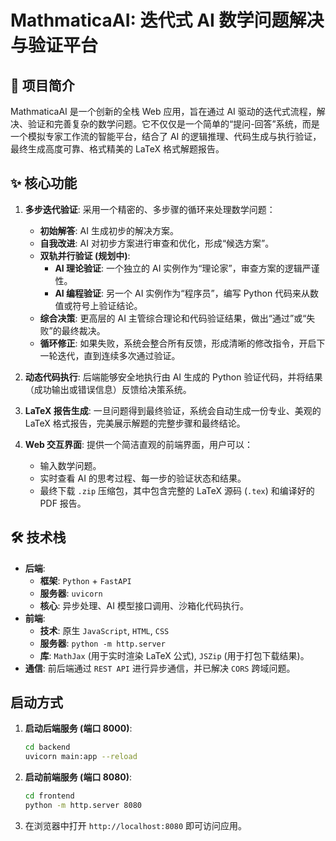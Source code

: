 # MathmaticaAI: 迭代式 AI 数学问题解决与验证平台

## 🚀 项目简介

MathmaticaAI 是一个创新的全栈 Web 应用，旨在通过 AI 驱动的迭代式流程，解决、验证和完善复杂的数学问题。它不仅仅是一个简单的“提问-回答”系统，而是一个模拟专家工作流的智能平台，结合了 AI 的逻辑推理、代码生成与执行验证，最终生成高度可靠、格式精美的 LaTeX 格式解题报告。

## ✨ 核心功能

1.  **多步迭代验证**: 采用一个精密的、多步骤的循环来处理数学问题：
    *   **初始解答**: AI 生成初步的解决方案。
    *   **自我改进**: AI 对初步方案进行审查和优化，形成“候选方案”。
    *   **双轨并行验证 (规划中)**:
        *   **AI 理论验证**: 一个独立的 AI 实例作为“理论家”，审查方案的逻辑严谨性。
        *   **AI 编程验证**: 另一个 AI 实例作为“程序员”，编写 Python 代码来从数值或符号上验证结论。
    *   **综合决策**: 更高层的 AI 主管综合理论和代码验证结果，做出“通过”或“失败”的最终裁决。
    *   **循环修正**: 如果失败，系统会整合所有反馈，形成清晰的修改指令，开启下一轮迭代，直到连续多次通过验证。

2.  **动态代码执行**: 后端能够安全地执行由 AI 生成的 Python 验证代码，并将结果（成功输出或错误信息）反馈给决策系统。

3.  **LaTeX 报告生成**: 一旦问题得到最终验证，系统会自动生成一份专业、美观的 LaTeX 格式报告，完美展示解题的完整步骤和最终结论。

4.  **Web 交互界面**: 提供一个简洁直观的前端界面，用户可以：
    *   输入数学问题。
    *   实时查看 AI 的思考过程、每一步的验证状态和结果。
    *   最终下载 `.zip` 压缩包，其中包含完整的 LaTeX 源码 (`.tex`) 和编译好的 PDF 报告。

## 🛠️ 技术栈

*   **后端**:
    *   **框架**: `Python` + `FastAPI`
    *   **服务器**: `uvicorn`
    *   **核心**: 异步处理、AI 模型接口调用、沙箱化代码执行。
*   **前端**:
    *   **技术**: 原生 `JavaScript`, `HTML`, `CSS`
    *   **服务器**: `python -m http.server`
    *   **库**: `MathJax` (用于实时渲染 LaTeX 公式), `JSZip` (用于打包下载结果)。
*   **通信**: 前后端通过 `REST API` 进行异步通信，并已解决 `CORS` 跨域问题。

## 启动方式

1.  **启动后端服务 (端口 8000)**:
    ```bash
    cd backend
    uvicorn main:app --reload
    ```

2.  **启动前端服务 (端口 8080)**:
    ```bash
    cd frontend
    python -m http.server 8080
    ```

3.  在浏览器中打开 `http://localhost:8080` 即可访问应用。